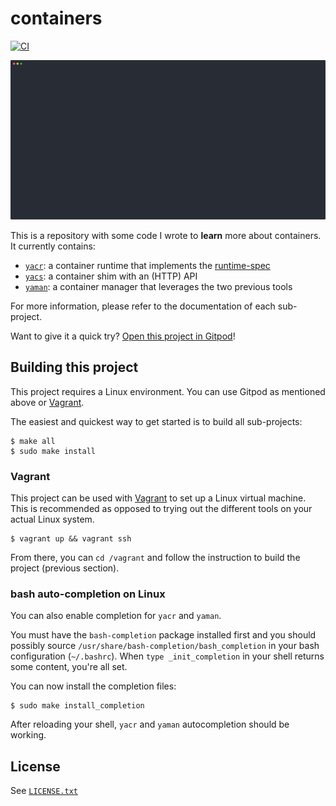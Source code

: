 # containers

[![CI](https://github.com/willdurand/containers/actions/workflows/ci.yml/badge.svg)](https://github.com/willdurand/containers/actions/workflows/ci.yml)

<p align="center">
  <img src="./docs/yaman.svg" />
</p>

This is a repository with some code I wrote to **learn** more about containers. It currently contains:

- [`yacr`](./cmd/yacr/README.md): a container runtime that implements the [runtime-spec][]
- [`yacs`](./cmd/yacs/README.md): a container shim with an (HTTP) API
- [`yaman`](./cmd/yaman/README.md): a container manager that leverages the two previous tools

For more information, please refer to the documentation of each sub-project.

Want to give it a quick try? [Open this project in Gitpod](https://gitpod.io/#https://github.com/willdurand/containers)!

## Building this project

This project requires a Linux environment. You can use Gitpod as mentioned above or [Vagrant][].

The easiest and quickest way to get started is to build all sub-projects:

```
$ make all
$ sudo make install
```

### Vagrant

This project can be used with [Vagrant][] to set up a Linux virtual machine. This is recommended as opposed to trying out the different tools on your actual Linux system.

```
$ vagrant up && vagrant ssh
```

From there, you can `cd /vagrant` and follow the instruction to build the project (previous section).

### bash auto-completion on Linux

You can also enable completion for `yacr` and `yaman`.

You must have the `bash-completion` package installed first and you should possibly source `/usr/share/bash-completion/bash_completion` in your bash configuration (`~/.bashrc`). When `type _init_completion` in your shell returns some content, you're all set.

You can now install the completion files:

```
$ sudo make install_completion
```

After reloading your shell, `yacr` and `yaman` autocompletion should be working.

## License

See [`LICENSE.txt`](./LICENSE.txt)

[runtime-spec]: https://github.com/opencontainers/runtime-spec
[vagrant]: https://www.vagrantup.com/
